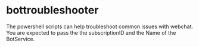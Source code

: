 # bottroubleshooter
The powershell scripts can help troubleshoot common issues with webchat. You are expected to pass the the subscriptionID and the Name of the BotService.
